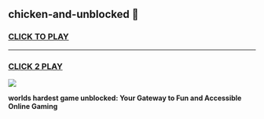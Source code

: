 
## chicken-and-unblocked 👋
<h3>
<a href="https://premium.freeplayer.one?title=chicken-and-unblocked&ref=14F">CLICK TO PLAY</a></h3>
<hr>

<h3>
<a href="https://premium.freeplayer.one?title=chicken-and-unblocked&ref=14F">CLICK 2 PLAY</a>
  
</h3>

<a href="https://premium.freeplayer.one?title=chicken-and-unblocked&ref=12F/"><img src="https://clearcache.store/games.png"></a>


**worlds hardest game unblocked: Your Gateway to Fun and Accessible Online Gaming**
